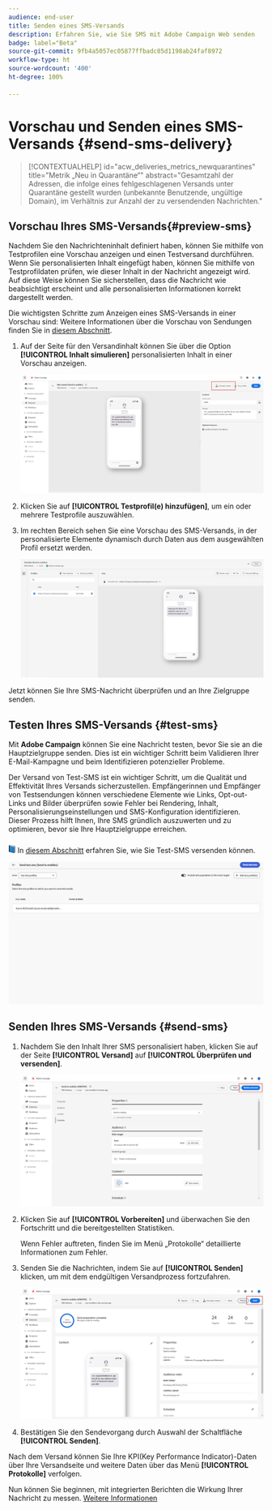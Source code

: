 ```yaml
---
audience: end-user
title: Senden eines SMS-Versands
description: Erfahren Sie, wie Sie SMS mit Adobe Campaign Web senden
badge: label="Beta"
source-git-commit: 9fb4a5057ec05877ffbadc85d1198ab24faf8972
workflow-type: ht
source-wordcount: '400'
ht-degree: 100%

---
```


# Vorschau und Senden eines SMS-Versands {#send-sms-delivery}

>[!CONTEXTUALHELP]
>id="acw_deliveries_metrics_newquarantines"
>title="Metrik „Neu in Quarantäne“"
>abstract="Gesamtzahl der Adressen, die infolge eines fehlgeschlagenen Versands unter Quarantäne gestellt wurden (unbekannte Benutzende, ungültige Domain), im Verhältnis zur Anzahl der zu versendenden Nachrichten."

## Vorschau Ihres SMS-Versands{#preview-sms}

Nachdem Sie den Nachrichteninhalt definiert haben, können Sie mithilfe von Testprofilen eine Vorschau anzeigen und einen Testversand durchführen. Wenn Sie personalisierten Inhalt eingefügt haben, können Sie mithilfe von Testprofildaten prüfen, wie dieser Inhalt in der Nachricht angezeigt wird. Auf diese Weise können Sie sicherstellen, dass die Nachricht wie beabsichtigt erscheint und alle personalisierten Informationen korrekt dargestellt werden.

Die wichtigsten Schritte zum Anzeigen eines SMS-Versands in einer Vorschau sind: Weitere Informationen über die Vorschau von Sendungen finden Sie in [diesem Abschnitt](../preview-test/preview-content.md).

1. Auf der Seite für den Versandinhalt können Sie über die Option **[!UICONTROL Inhalt simulieren]** personalisierten Inhalt in einer Vorschau anzeigen.

   ![](assets/sms_send_1.png)

1. Klicken Sie auf **[!UICONTROL Testprofil(e) hinzufügen]**, um ein oder mehrere Testprofile auszuwählen.

   <!--
    Once your test profiles are selected, click **[!UICONTROL Select]**.
    ![](assets/sms_send_2.png)
    -->

1. Im rechten Bereich sehen Sie eine Vorschau des SMS-Versands, in der personalisierte Elemente dynamisch durch Daten aus dem ausgewählten Profil ersetzt werden.

   ![](assets/sms_send_3.png)

Jetzt können Sie Ihre SMS-Nachricht überprüfen und an Ihre Zielgruppe senden.

## Testen Ihres SMS-Versands {#test-sms}

Mit **Adobe Campaign** können Sie eine Nachricht testen, bevor Sie sie an die Hauptzielgruppe senden. Dies ist ein wichtiger Schritt beim Validieren Ihrer E-Mail-Kampagne und beim Identifizieren potenzieller Probleme.

Der Versand von Test-SMS ist ein wichtiger Schritt, um die Qualität und Effektivität Ihres Versands sicherzustellen. Empfängerinnen und Empfänger von Testsendungen können verschiedene Elemente wie Links, Opt-out-Links und Bilder überprüfen sowie Fehler bei Rendering, Inhalt, Personalisierungseinstellungen und SMS-Konfiguration identifizieren. Dieser Prozess hilft Ihnen, Ihre SMS gründlich auszuwerten und zu optimieren, bevor sie Ihre Hauptzielgruppe erreichen.

![](../assets/do-not-localize/book.png) In [diesem Abschnitt](../preview-test/test-deliveries.md) erfahren Sie, wie Sie Test-SMS versenden können.

![](assets/sms_send_6.png)

## Senden Ihres SMS-Versands {#send-sms}

1. Nachdem Sie den Inhalt Ihrer SMS personalisiert haben, klicken Sie auf der Seite **[!UICONTROL Versand]** auf **[!UICONTROL Überprüfen und versenden]**.

   ![](assets/sms_send_4.png)

1. Klicken Sie auf **[!UICONTROL Vorbereiten]** und überwachen Sie den Fortschritt und die bereitgestellten Statistiken.

   Wenn Fehler auftreten, finden Sie im Menü „Protokolle“ detaillierte Informationen zum Fehler.

1. Senden Sie die Nachrichten, indem Sie auf **[!UICONTROL Senden]** klicken, um mit dem endgültigen Versandprozess fortzufahren.

   ![](assets/sms_send_5.png)

1. Bestätigen Sie den Sendevorgang durch Auswahl der Schaltfläche **[!UICONTROL Senden]**.

Nach dem Versand können Sie Ihre KPI(Key Performance Indicator)-Daten über Ihre Versandseite und weitere Daten über das Menü **[!UICONTROL Protokolle]** verfolgen.

Nun können Sie beginnen, mit integrierten Berichten die Wirkung Ihrer Nachricht zu messen. [Weitere Informationen](../reporting/sms-report.md)




